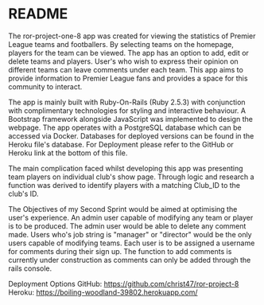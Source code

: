 # README

The ror-project-one-8 app was created for viewing the statistics of Premier League teams and footballers. By selecting teams on the homepage, players for the team can be viewed. The app has an option to add, edit or delete teams and players. User's who wish to express their opinion on different teams can leave comments under each team. This app aims to provide information to Premier League fans and provides a space for this community to interact.

The app is mainly built with Ruby-On-Rails (Ruby 2.5.3) with conjunction with complimentary technologies for styling and interactive behaviour. A Bootstrap framework alongside JavaScript was implemented to design the webpage. The app operates with a PostgreSQL database which can be accessed via Docker. Databases for deployed versions can be found in the Heroku file's database. For Deployment please refer to the GitHub or Heroku link at the bottom of this file.

The main complication faced whilst developing this app was presenting team players on individual club's show page. Through logic and research a function was derived to identify players with a matching Club_ID to the club's ID.

The Objectives of my Second Sprint would be aimed at optimising the user's experience. An admin user capable of modifying any team or player is to be produced. The admin user would be able to delete any comment made. Users who's job string is "manager" or "director" would be the only users capable of modifying teams. Each user is to be assigned a username for comments during their sign up. The function to add comments is currently under construction as comments can only be added through the rails console.

Deployment Options
GitHub: https://github.com/christ47/ror-project-8
Heroku: https://boiling-woodland-39802.herokuapp.com/
